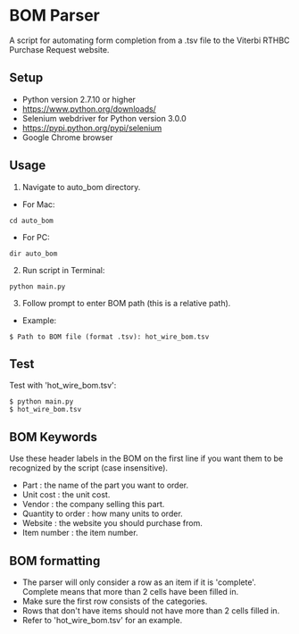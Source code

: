 BOM Parser
===============================================
A script for automating form completion from a .tsv file to the Viterbi RTHBC Purchase Request website.

Setup
-----------------------------------------------
* Python version 2.7.10 or higher
 * https://www.python.org/downloads/
* Selenium webdriver for Python version 3.0.0
 * https://pypi.python.org/pypi/selenium
* Google Chrome browser


Usage
-----------------------------------------------
1. Navigate to auto_bom directory.
 * For Mac:
 ```
 cd auto_bom
 ```
 * For PC:
 ```
 dir auto_bom
 ```
2. Run script in Terminal:
```
python main.py
```
3. Follow prompt to enter BOM path (this is a relative path).
 * Example:
 ```
 $ Path to BOM file (format .tsv): hot_wire_bom.tsv
 ```

Test
-----------------------------------------------
Test with 'hot_wire_bom.tsv':
```
$ python main.py
$ hot_wire_bom.tsv
```

BOM Keywords
-----------------------------------------------
Use these header labels in the BOM on the first line if you want them to be recognized by the script (case insensitive).

* Part : the name of the part you want to order.
* Unit cost : the unit cost.
* Vendor : the company selling this part.
* Quantity to order : how many units to order.
* Website : the website you should purchase from.
* Item number : the item number.

BOM formatting
-----------------------------------------------
* The parser will only consider a row as an item if it is 'complete'. Complete means that more than 2 cells have been filled in.
* Make sure the first row consists of the categories.
* Rows that don't have items should not have more than 2 cells filled in.
* Refer to 'hot_wire_bom.tsv' for an example.
